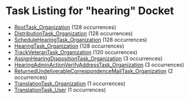 # Task Listing for "hearing" Docket

   * [RootTask_Organization](RootTask_Organization.md) (128 occurrences)
   * [DistributionTask_Organization](DistributionTask_Organization.md) (128 occurrences)
   * [ScheduleHearingTask_Organization](ScheduleHearingTask_Organization.md) (128 occurrences)
   * [HearingTask_Organization](HearingTask_Organization.md) (128 occurrences)
   * [TrackVeteranTask_Organization](TrackVeteranTask_Organization.md) (120 occurrences)
   * [AssignHearingDispositionTask_Organization](AssignHearingDispositionTask_Organization.md) (3 occurrences)
   * [HearingAdminActionVerifyAddressTask_Organization](HearingAdminActionVerifyAddressTask_Organization.md) (3 occurrences)
   * [ReturnedUndeliverableCorrespondenceMailTask_Organization](ReturnedUndeliverableCorrespondenceMailTask_Organization.md) (2 occurrences)
   * [TranslationTask_Organization](TranslationTask_Organization.md) (1 occurrences)
   * [TranslationTask_User](TranslationTask_User.md) (1 occurrences)
